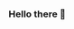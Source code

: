 ### Hello there 👋
<!-- 🤝 Open to exciting collaboration opportunities <br>-->
<!-- #### Feel free to check out my GitHub stats: -->
<!-- ![](https://github-readme-stats.vercel.app/api?username=lucasnevespereira&theme=dark&hide_border=false&include_all_commits=true&count_private=true)<br/> -->
<!-- ![](https://github-readme-streak-stats.herokuapp.com/?user=lucasnevespereira&theme=dark&hide_border=false)<br/> -->
<!-- Building open source, learning as I go. -->

<!-- #### If you feel like showing support! ☕️ </br> -->
<!-- - Software Engineer (Go, TypeScript) -->
<!-- - Created [barecms.dev](https://barecms.dev), [gituser](https://github.com/lucasnevespereira/go-gituser) -->
<!-- - Helping out at [workout-cool](https://github.com/Snouzy/workout-cool) -->
<!-- - Cold weather enthusiast & mountain hiker -->
<!-- - From Portugal, now in Paris -->

<!-- <a href="https://www.buymeacoffee.com/lucaasnp">
  <img src="https://img.buymeacoffee.com/button-api/?text=&emoji=&slug=lucaasnp&button_colour=FF5F5F&font_colour=ffffff&font_family=Poppins&outline_colour=000000&coffee_colour=FFDD00" 
       height="30" 
       alt="Buy Me a Coffee">
</a>
 -->
<!-- [lucasnp.dev](https://lucasnp.dev) · [x.com/lucaasnp](https://x.com/lucaasnp) · [youtube.com/@lucaasnp](https://www.youtube.com/@lucaasnp) -->


